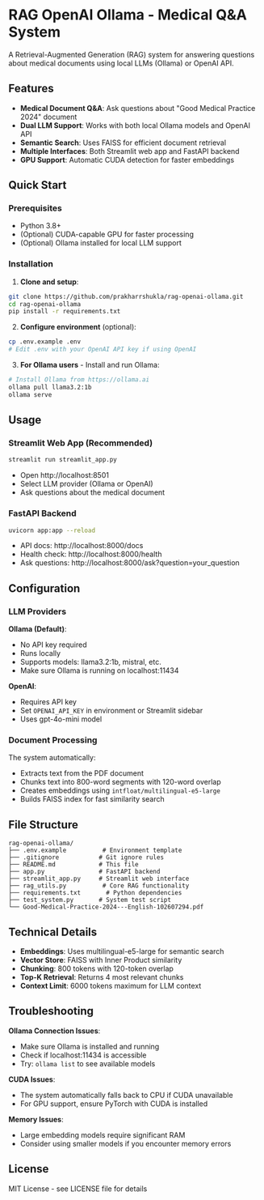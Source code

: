 # RAG OpenAI Ollama - Medical Q&A System

A Retrieval-Augmented Generation (RAG) system for answering questions about medical documents using local LLMs (Ollama) or OpenAI API.

## Features

-  **Medical Document Q&A**: Ask questions about "Good Medical Practice 2024" document
-  **Dual LLM Support**: Works with both local Ollama models and OpenAI API
-  **Semantic Search**: Uses FAISS for efficient document retrieval
-  **Multiple Interfaces**: Both Streamlit web app and FastAPI backend
-  **GPU Support**: Automatic CUDA detection for faster embeddings

## Quick Start

### Prerequisites
- Python 3.8+
- (Optional) CUDA-capable GPU for faster processing
- (Optional) Ollama installed for local LLM support

### Installation

1. **Clone and setup**:
```bash
git clone https://github.com/prakharrshukla/rag-openai-ollama.git
cd rag-openai-ollama
pip install -r requirements.txt
```

2. **Configure environment** (optional):
```bash
cp .env.example .env
# Edit .env with your OpenAI API key if using OpenAI
```

3. **For Ollama users** - Install and run Ollama:
```bash
# Install Ollama from https://ollama.ai
ollama pull llama3.2:1b
ollama serve
```

## Usage

### Streamlit Web App (Recommended)
```bash
streamlit run streamlit_app.py
```
- Open http://localhost:8501
- Select LLM provider (Ollama or OpenAI)
- Ask questions about the medical document

### FastAPI Backend
```bash
uvicorn app:app --reload
```
- API docs: http://localhost:8000/docs
- Health check: http://localhost:8000/health
- Ask questions: http://localhost:8000/ask?question=your_question

## Configuration

### LLM Providers

**Ollama (Default)**:
- No API key required
- Runs locally
- Supports models: llama3.2:1b, mistral, etc.
- Make sure Ollama is running on localhost:11434

**OpenAI**:
- Requires API key
- Set `OPENAI_API_KEY` in environment or Streamlit sidebar
- Uses gpt-4o-mini model

### Document Processing

The system automatically:
- Extracts text from the PDF document
- Chunks text into 800-word segments with 120-word overlap
- Creates embeddings using `intfloat/multilingual-e5-large`
- Builds FAISS index for fast similarity search

## File Structure

```
rag-openai-ollama/
├── .env.example          # Environment template
├── .gitignore           # Git ignore rules
├── README.md            # This file
├── app.py               # FastAPI backend
├── streamlit_app.py     # Streamlit web interface
├── rag_utils.py          # Core RAG functionality
├── requirements.txt       # Python dependencies
├── test_system.py       # System test script
└── Good-Medical-Practice-2024---English-102607294.pdf
```

## Technical Details

- **Embeddings**: Uses multilingual-e5-large for semantic search
- **Vector Store**: FAISS with Inner Product similarity
- **Chunking**: 800 tokens with 120-token overlap
- **Top-K Retrieval**: Returns 4 most relevant chunks
- **Context Limit**: 6000 tokens maximum for LLM context

## Troubleshooting

**Ollama Connection Issues**:
- Make sure Ollama is installed and running
- Check if localhost:11434 is accessible
- Try: `ollama list` to see available models

**CUDA Issues**:
- The system automatically falls back to CPU if CUDA unavailable
- For GPU support, ensure PyTorch with CUDA is installed

**Memory Issues**:
- Large embedding models require significant RAM
- Consider using smaller models if you encounter memory errors

## License

MIT License - see LICENSE file for details
